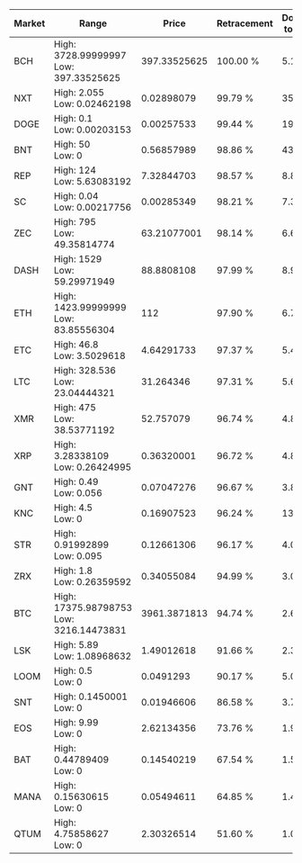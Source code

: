 | Market | Range | Price| Retracement | Doubles to 50% |
| --- | --- | --- | --- | --- |
| BCH | High: 3728.99999997<br />Low: 397.33525625 | 397.33525625 | 100.00 % | 5.19 |
| NXT | High: 2.055<br />Low: 0.02462198 | 0.02898079 | 99.79 % | 35.88 |
| DOGE | High: 0.1<br />Low: 0.00203153 | 0.00257533 | 99.44 % | 19.81 |
| BNT | High: 50<br />Low: 0 | 0.56857989 | 98.86 % | 43.97 |
| REP | High: 124<br />Low: 5.63083192 | 7.32844703 | 98.57 % | 8.84 |
| SC | High: 0.04<br />Low: 0.00217756 | 0.00285349 | 98.21 % | 7.39 |
| ZEC | High: 795<br />Low: 49.35814774 | 63.21077001 | 98.14 % | 6.68 |
| DASH | High: 1529<br />Low: 59.29971949 | 88.8808108 | 97.99 % | 8.93 |
| ETH | High: 1423.99999999<br />Low: 83.85556304 | 112 | 97.90 % | 6.73 |
| ETC | High: 46.8<br />Low: 3.5029618 | 4.64291733 | 97.37 % | 5.42 |
| LTC | High: 328.536<br />Low: 23.04444321 | 31.264346 | 97.31 % | 5.62 |
| XMR | High: 475<br />Low: 38.53771192 | 52.757079 | 96.74 % | 4.87 |
| XRP | High: 3.28338109<br />Low: 0.26424995 | 0.36320001 | 96.72 % | 4.88 |
| GNT | High: 0.49<br />Low: 0.056 | 0.07047276 | 96.67 % | 3.87 |
| KNC | High: 4.5<br />Low: 0 | 0.16907523 | 96.24 % | 13.31 |
| STR | High: 0.91992899<br />Low: 0.095 | 0.12661306 | 96.17 % | 4.01 |
| ZRX | High: 1.8<br />Low: 0.26359592 | 0.34055084 | 94.99 % | 3.03 |
| BTC | High: 17375.98798753<br />Low: 3216.14473831 | 3961.3871813 | 94.74 % | 2.60 |
| LSK | High: 5.89<br />Low: 1.08968632 | 1.49012618 | 91.66 % | 2.34 |
| LOOM | High: 0.5<br />Low: 0 | 0.0491293 | 90.17 % | 5.09 |
| SNT | High: 0.1450001<br />Low: 0 | 0.01946606 | 86.58 % | 3.72 |
| EOS | High: 9.99<br />Low: 0 | 2.62134356 | 73.76 % | 1.91 |
| BAT | High: 0.44789409<br />Low: 0 | 0.14540219 | 67.54 % | 1.54 |
| MANA | High: 0.15630615<br />Low: 0 | 0.05494611 | 64.85 % | 1.42 |
| QTUM | High: 4.75858627<br />Low: 0 | 2.30326514 | 51.60 % | 1.03 |
